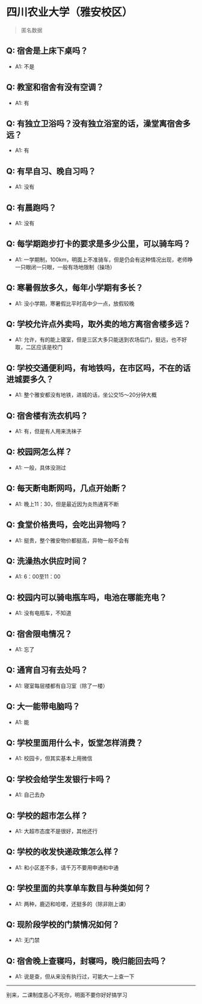 # 四川农业大学（雅安校区）
> 匿名数据
## Q: 宿舍是上床下桌吗？
- A1: 不是
## Q: 教室和宿舍有没有空调？
- A1: 有
## Q: 有独立卫浴吗？没有独立浴室的话，澡堂离宿舍多远？
- A1: 有
## Q: 有早自习、晚自习吗？
- A1: 没有
## Q: 有晨跑吗？
- A1: 没有
## Q: 每学期跑步打卡的要求是多少公里，可以骑车吗？
- A1: 一学期制，100km，明面上不准骑车，但是仍会有这种情况出现，老师睁一只眼闭一只眼，一般有场地限制（操场）
## Q: 寒暑假放多久，每年小学期有多长？
- A1: 没小学期，寒暑假比平时高中少一点，放假较晚
## Q: 学校允许点外卖吗，取外卖的地方离宿舍楼多远？
- A1: 允许，有的能上寝室，但是三区大多只能送到农场后门，挺远，也不好取，二区应该是校门
## Q: 学校交通便利吗，有地铁吗，在市区吗，不在的话进城要多久？
- A1: 整个雅安都没有地铁，进城的话，坐公交15～20分钟大概
## Q: 宿舍楼有洗衣机吗？
- A1: 有，但是有人用来洗袜子
## Q: 校园网怎么样？
- A1: 一般，具体没测过
## Q: 每天断电断网吗，几点开始断？
- A1: 晚上11：30，但是最近因为炎热通宵不断
## Q: 食堂价格贵吗，会吃出异物吗？
- A1: 挺贵，整个雅安物价都挺高，异物一般不会有
## Q: 洗澡热水供应时间？
- A1: 6：00至11：00
## Q: 校园内可以骑电瓶车吗，电池在哪能充电？
- A1: 没有电瓶车，不知道
## Q: 宿舍限电情况？
- A1: 忘了
## Q: 通宵自习有去处吗？
- A1: 寝室每层楼都有自习室（除了一楼）
## Q: 大一能带电脑吗？
- A1: 能
## Q: 学校里面用什么卡，饭堂怎样消费？
- A1: 校园卡，但其实基本上用微信
## Q: 学校会给学生发银行卡吗？
- A1: 自己去办
## Q: 学校的超市怎么样？
- A1: 大超市态度不是很好，其他还行
## Q: 学校的收发快递政策怎么样？
- A1: 和小区差不多，请千万不要用申通和中通
## Q: 学校里面的共享单车数目与种类如何？
- A1: 两种，鹿迈和哈喽，还挺多的（除非刚上课）
## Q: 现阶段学校的门禁情况如何？
- A1: 无门禁
## Q: 宿舍晚上查寝吗，封寝吗，晚归能回去吗？
- A1: 说是查，但从来没有执行过，可能大一上查一下
***
别来，二课制度恶心不死你，明面不要你好好搞学习